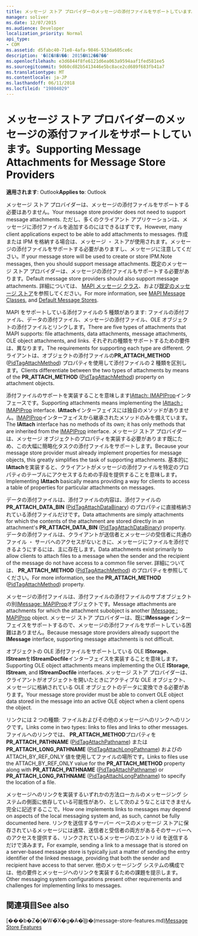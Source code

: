```yaml
---
title: メッセージ ストア プロバイダーのメッセージの添付ファイルをサポートしています。
manager: soliver
ms.date: 12/07/2015
ms.audience: Developer
localization_priority: Normal
api_type:
- COM
ms.assetid: d5fabc40-71e8-4afa-9846-533da605ce6c
description: '�ŏI�X�V��: 2015�N12��7��'
ms.openlocfilehash: e3d6844f8fe6121d6ea063a9594aaf1fed581ee5
ms.sourcegitcommit: 9d60cd82b5413446e5bc8ace2cd689f683fb41a7
ms.translationtype: MT
ms.contentlocale: ja-JP
ms.lasthandoff: 06/11/2018
ms.locfileid: "19804029"
---
```

# <a name="supporting-message-attachments-for-message-store-providers"></a><span data-ttu-id="9c81c-103">メッセージ ストア プロバイダーのメッセージの添付ファイルをサポートしています。</span><span class="sxs-lookup"><span data-stu-id="9c81c-103">Supporting Message Attachments for Message Store Providers</span></span>

 
  
<span data-ttu-id="9c81c-104">**適用されます**: Outlook</span><span class="sxs-lookup"><span data-stu-id="9c81c-104">**Applies to**: Outlook</span></span> 
  
<span data-ttu-id="9c81c-105">メッセージ ストア プロバイダーは、メッセージの添付ファイルをサポートする必要はありません。</span><span class="sxs-lookup"><span data-stu-id="9c81c-105">Your message store provider does not need to support message attachments.</span></span> <span data-ttu-id="9c81c-106">ただし、多くのクライアント アプリケーションは、メッセージに添付ファイルを追加するのにはできるはずです。</span><span class="sxs-lookup"><span data-stu-id="9c81c-106">However, many client applications expect to be able to add attachments to messages.</span></span> <span data-ttu-id="9c81c-107">作成または IPM を格納する場合は、メッセージ ・ ストアが使用されます。メッセージの添付ファイルをサポートする必要がありますし、メッセージに注意してください。</span><span class="sxs-lookup"><span data-stu-id="9c81c-107">If your message store will be used to create or store IPM.Note messages, then you should support message attachments.</span></span> <span data-ttu-id="9c81c-108">既定のメッセージ ストア プロバイダーは、メッセージの添付ファイルもサポートする必要があります。</span><span class="sxs-lookup"><span data-stu-id="9c81c-108">Default message store providers should also support message attachments.</span></span> <span data-ttu-id="9c81c-109">詳細については、 [MAPI メッセージ クラス](mapi-message-classes.md)、および[既定のメッセージ ストア](default-message-stores.md)を参照してください。</span><span class="sxs-lookup"><span data-stu-id="9c81c-109">For more information, see [MAPI Message Classes](mapi-message-classes.md), and [Default Message Stores](default-message-stores.md).</span></span>
  
<span data-ttu-id="9c81c-110">MAPI をサポートしている添付ファイルの 5 種類があります: ファイルの添付ファイル、データの添付ファイル、メッセージの添付ファイル、OLE オブジェクトの添付ファイルとリンクします。</span><span class="sxs-lookup"><span data-stu-id="9c81c-110">There are five types of attachments that MAPI supports: file attachments, data attachments, message attachments, OLE object attachments, and links.</span></span> <span data-ttu-id="9c81c-111">それぞれの種類をサポートするための要件は、異なります。</span><span class="sxs-lookup"><span data-stu-id="9c81c-111">The requirements for supporting each type are different.</span></span> <span data-ttu-id="9c81c-112">クライアントは、オブジェクトの添付ファイルの**PR_ATTACH_METHOD** ([PidTagAttachMethod](pidtagattachmethod-canonical-property.md)) プロパティを使用して添付ファイルの 2 種類を区別します。</span><span class="sxs-lookup"><span data-stu-id="9c81c-112">Clients differentiate between the two types of attachments by means of the **PR_ATTACH_METHOD** ([PidTagAttachMethod](pidtagattachmethod-canonical-property.md)) property on attachment objects.</span></span>
  
<span data-ttu-id="9c81c-113">添付ファイルのサポートを実装することを意味します[IAttach: IMAPIProp](iattachimapiprop.md)インタ フェースです。</span><span class="sxs-lookup"><span data-stu-id="9c81c-113">Supporting attachments means implementing the [IAttach : IMAPIProp](iattachimapiprop.md) interface.</span></span> <span data-ttu-id="9c81c-114">**IAttach**インターフェイスには独自のメソッドがありません。[IMAPIProp](imapipropiunknown.md)インターフェイスから継承されたメソッドのみを備えています。</span><span class="sxs-lookup"><span data-stu-id="9c81c-114">The **IAttach** interface has no methods of its own; it has only methods that are inherited from the [IMAPIProp](imapipropiunknown.md) interface.</span></span> <span data-ttu-id="9c81c-115">メッセージ ストア プロバイダーは、メッセージ オブジェクトのプロパティを実装する必要があります既にため、この大幅に簡略化タスクの添付ファイルをサポートします。</span><span class="sxs-lookup"><span data-stu-id="9c81c-115">Because your message store provider must already implement properties for message objects, this greatly simplifies the task of supporting attachments.</span></span> <span data-ttu-id="9c81c-116">基本的に**IAttach**を実装すると、クライアントがメッセージの添付ファイルを特定のプロパティのテーブルにアクセスするための手段を提供することを意味します。</span><span class="sxs-lookup"><span data-stu-id="9c81c-116">Implementing **IAttach** basically means providing a way for clients to access a table of properties for particular attachments on messages.</span></span> 
  
<span data-ttu-id="9c81c-117">データの添付ファイルは、添付ファイルの内容は、添付ファイルの**PR_ATTACH_DATA_BIN** ([PidTagAttachDataBinary](pidtagattachdatabinary-canonical-property.md)) のプロパティに直接格納されている添付ファイルだけです。</span><span class="sxs-lookup"><span data-stu-id="9c81c-117">Data attachments are simply attachments for which the contents of the attachment are stored directly in an attachment's **PR_ATTACH_DATA_BIN** ([PidTagAttachDataBinary](pidtagattachdatabinary-canonical-property.md)) property.</span></span> <span data-ttu-id="9c81c-118">データの添付ファイルは、クライアントが送信者とメッセージの受信者に共通のファイル ・ サーバへのアクセスがないときに、メッセージにファイルを添付できるようにするには、主に存在します。</span><span class="sxs-lookup"><span data-stu-id="9c81c-118">Data attachments exist primarily to allow clients to attach files to a message when the sender and the recipient of the message do not have access to a common file server.</span></span> <span data-ttu-id="9c81c-119">詳細については、 **PR_ATTACH_METHOD** ([PidTagAttachMethod](pidtagattachmethod-canonical-property.md)) のプロパティを参照してください。</span><span class="sxs-lookup"><span data-stu-id="9c81c-119">For more information, see the **PR_ATTACH_METHOD** ([PidTagAttachMethod](pidtagattachmethod-canonical-property.md)) property.</span></span>
  
<span data-ttu-id="9c81c-120">メッセージの添付ファイルは、添付ファイルの添付ファイルのサブオブジェクトの別[IMessage: MAPIProp](imessageimapiprop.md)オブジェクトです。</span><span class="sxs-lookup"><span data-stu-id="9c81c-120">Message attachments are attachments for which the attachment subobject is another [IMessage : MAPIProp](imessageimapiprop.md) object.</span></span> <span data-ttu-id="9c81c-121">メッセージ ストア プロバイダーは、既に**IMessage**インターフェイスをサポートするので、メッセージの添付ファイルをサポートしている困難はありません。</span><span class="sxs-lookup"><span data-stu-id="9c81c-121">Because message store providers already support the **IMessage** interface, supporting message attachments is not difficult.</span></span> 
  
<span data-ttu-id="9c81c-122">オブジェクトの OLE 添付ファイルをサポートしている OLE **IStorage**、 **IStream**を**IStreamDocfile**インターフェイスを実装することを意味します。</span><span class="sxs-lookup"><span data-stu-id="9c81c-122">Supporting OLE object attachments means implementing the OLE **IStorage**, **IStream**, and **IStreamDocfile** interfaces.</span></span> <span data-ttu-id="9c81c-123">メッセージ ストア プロバイダーは、クライアントがオブジェクトを開いたときにアクティブな OLE オブジェクト、メッセージに格納されている OLE オブジェクトのデータに変換できる必要があります。</span><span class="sxs-lookup"><span data-stu-id="9c81c-123">Your message store provider must be able to convert OLE object data stored in the message into an active OLE object when a client opens the object.</span></span> 
  
<span data-ttu-id="9c81c-124">リンクには 2 つの種類: ファイルおよびその他のメッセージへのリンクへのリンクです。</span><span class="sxs-lookup"><span data-stu-id="9c81c-124">Links come in two types: links to files and links to other messages.</span></span> <span data-ttu-id="9c81c-125">ファイルへのリンクでは、 **PR_ATTACH_METHOD**プロパティを**PR_ATTACH_PATHNAME** ([PidTagAttachPathname](pidtagattachpathname-canonical-property.md)) または**PR_ATTACH_LONG_PATHNAME** ([PidTagAttachLongPathname](pidtagattachlongpathname-canonical-property.md)) およびの ATTACH_BY_REF_ONLY 値を使用してファイルの場所です。</span><span class="sxs-lookup"><span data-stu-id="9c81c-125">Links to files use the ATTACH_BY_REF_ONLY value for the **PR_ATTACH_METHOD** property along with **PR_ATTACH_PATHNAME** ([PidTagAttachPathname](pidtagattachpathname-canonical-property.md)) or **PR_ATTACH_LONG_PATHNAME** ([PidTagAttachLongPathname](pidtagattachlongpathname-canonical-property.md)) to specify the location of a file.</span></span>
  
<span data-ttu-id="9c81c-126">メッセージへのリンクを実装するいずれかの方法ローカルのメッセージング システムの側面に依存している可能性があり、として次のようなことはできません完全に記述するここで。</span><span class="sxs-lookup"><span data-stu-id="9c81c-126">How one implements links to messages may depend on aspects of the local messaging system and, as such, cannot be fully documented here.</span></span> <span data-ttu-id="9c81c-127">リンクを送信するサーバー ベースのメッセージ ストアに保存されているメッセージには通常、送信者と受信者の両方があるそのサーバーへのアクセスを提供する、リンクされているメッセージのエントリ id を送信するだけで済みます。</span><span class="sxs-lookup"><span data-stu-id="9c81c-127">For example, sending a link to a message that is stored on a server-based message store is typically just a matter of sending the entry identifier of the linked message, providing that both the sender and recipient have access to that server.</span></span> <span data-ttu-id="9c81c-128">他のメッセージング システムの構成では、他の要件とメッセージへのリンクを実装するための課題を提示します。</span><span class="sxs-lookup"><span data-stu-id="9c81c-128">Other messaging system configurations present other requirements and challenges for implementing links to messages.</span></span>
  
## <a name="see-also"></a><span data-ttu-id="9c81c-129">関連項目</span><span class="sxs-lookup"><span data-stu-id="9c81c-129">See also</span></span>



<span data-ttu-id="9c81c-130">[���b�Z�[�W�̃X�g�A�̋@�[](message-store-features.md)(message-store-features.md)</span><span class="sxs-lookup"><span data-stu-id="9c81c-130">[Message Store Features](message-store-features.md)</span></span>


